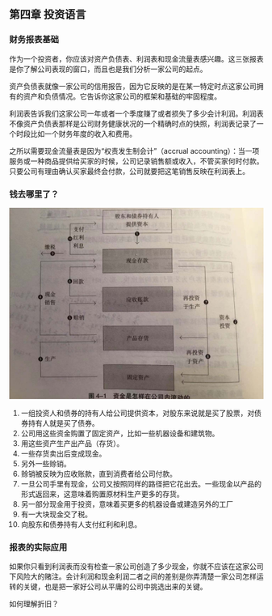 ## 第四章 投资语言

### 财务报表基础

作为一个投资者，你应该对资产负债表、利润表和现金流量表感兴趣。这三张报表是你了解公司表现的窗口，而且也是我们分析一家公司的起点。

资产负债表就像一家公司的信用报告，因为它反映的是在某一特定时点这家公司拥有的资产和负债情况。它告诉你这家公司的框架和基础的牢固程度。

利润表告诉我们这家公司一年或者一个季度赚了或者损失了多少会计利润。利润表不像资产负债表那样是公司财务健康状况的一个精确时点的快照，利润表记录了一个时段比如一个财务年度的收入和费用。

之所以需要现金流量表是因为“权责发生制会计”（accrual accounting）：当一项服务或一种商品提供给买家的时候，公司记录销售额或收入，不管买家何时付款。只要公司有理由确认买家最终会付款，公司就要把这笔销售反映在利润表上。

### 钱去哪里了？

![](./cash-flow-in-company.jpg)

1. 一组投资人和债券的持有人给公司提供资本，对股东来说就是买了股票，对债券持有人就是买了债券。
2. 公司用这些资金购置了固定资产，比如一些机器设备和建筑物。
3. 用这些资产生产出产品（存货）。
4. 一些存货卖出后变成现金。
5. 另外一些赊销。
6. 赊销被反映为应收账款，直到消费者给公司付款。
7. 一旦公司手里有现金，公司又按照同样的路径把它花出去。一些现金以产品的形式返回来，这意味着购置原材料生产更多的存货。
8. 另一部分现金用于投资，意味着买更多的机器设备或建造另外的工厂
9. 有一大块现金交了税。
10. 向股东和债券持有人支付红利和利息。

### 报表的实际应用

如果你只看到利润表而没有检查一家公司创造了多少现金，你就不应该在这家公司下风险大的赌注。会计利润和现金利润二者之间的差别是你弄清楚一家公司怎样运转的关键，也是把一家好公司从平庸的公司中挑选出来的关键。

如何理解折旧？
